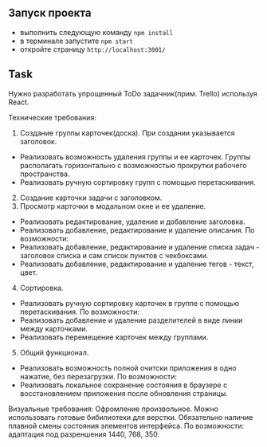 ## Запуск проекта

- выполнить следующую команду `npm install`
- в терминале запустите `npm start`
- откройте страницу `http://localhost:3001/`

## Task

Нужно разработать упрощенный ToDo задачник(прим. Trello) используя React.

Технические требования:
1. Создание группы карточек(доска). При создании указывается заголовок.
- Реализовать возможность удаления группы и ее карточек. Группы располагать горизонтально с возможностью прокрутки рабочего пространства.
- Реализовать ручную сортировку групп с помощью перетаскивания.
2. Создание карточки задачи с заголовком.
3. Просмотр карточки в модальном окне и ее удаление.
- Реализовать редактирование, удаление и добавление заголовка.
- Реализовать добавление, редактирование и удаление описания.
По возможности:
- Реализовать добавление, редактирование и удаление списка задач - заголовок списка и сам список пунктов с чекбоксами.
- Реализовать добавление, редактирование и удаление тегов - текст, цвет.
4. Сортировка.
- Реализовать ручную сортировку карточек в группе с помощью перетаскивания.
По возможности:
- Реализовать добавление и удаление разделителей в виде линии между карточками.
- Реализовать перемещение карточек между группами.
5. Общий функционал.
- Реализовать возможность полной очитски приложения в одно нажатие, без перезагрузки.
По возможности:
- Реализовать локальное сохранение состояния в браузере с восстановлением приложения после обновления страницы.

Визуальные требования:
Офромление произвольное. Можно использовать готовые бибилиотеки для верстки. Обязательно наличие плавной смены состояния элементов интерфейса.
По возможности: адаптация под разреншения 1440, 768, 350.